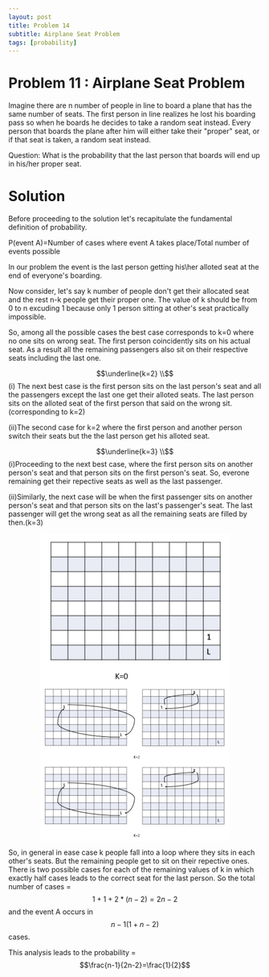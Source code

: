 ```yaml
---
layout: post
title: Problem 14
subtitle: Airplane Seat Problem
tags: [probability]
---
```

# Problem 11 : Airplane Seat Problem

Imagine there are n number of people in line to board a plane that has the same number of seats. The first person in line realizes he lost his boarding pass so when he boards he decides to take a random seat instead. Every person that boards the plane after him will either take their "proper" seat, or if that seat is taken, a random seat instead.

Question: What is the probability that the last person that boards will end up in his/her proper seat.

# Solution

Before proceeding to the solution let's recapitulate the fundamental definition of probability.

P(event A)=Number of cases where event A takes place/Total number of events possible

In our problem the event is the last person getting his\her alloted seat at the end of everyone's boarding.

Now consider, let's say k number of people don't get their allocated seat and the rest n-k people get their proper one. The value of k should be from 0 to n excuding 1 because only 1 person sitting at other's seat practically impossible.

 So, among all the possible cases the best case corresponds to k=0 where no one sits on wrong seat. The first person coincidently sits on his actual seat. As a result all the remaining passengers also sit on their respective seats including the last one. 

$$\underline{k=2} \\$$
(i) The next best case is the first person sits on the last person's seat and all the passengers except the last one get their alloted seats. The last person sits on the alloted seat of the first person that said on the wrong sit.(corresponding to k=2)

(ii)The second case for k=2 where the first person and another person switch their seats but the the last person get his alloted seat.

$$\underline{k=3} \\$$
(i)Proceeding to the next best case, where the first person sits on another person's seat and that person sits on the first person's seat. So, everone remaining get their repective seats as well as the last passenger. 

(ii)Similarly, the next case will be when the first passenger sits on another person's seat and that person sits on the last's passenger's seat. The last passenger will get the wrong seat as all the remaining seats are filled by then.(k=3) 

<center><img style=" display: block; margin-left: auto; margin-right: auto;width: 75%;" src="../assets/Prob14_fig1.PNG"></center>
<center><img style=" display: block; margin-left: auto; margin-right: auto;width: 75%;" src="../assets/Prob14_fig2.PNG"></center>
<center><img style=" display: block; margin-left: auto; margin-right: auto;width: 75%;" src="../assets/Prob14_fig2.PNG"></center>

So, in general in ease case k people fall into a loop where they sits in each other's seats. But the remaining people get to sit on their repective ones. There is two possible cases for each of the remaining values of k in which exactly half cases leads to the correct seat for the last person. So the total number of cases =$$1+1+2*(n-2)=2n-2$$ and the event A occurs in $$n-1(1+n-2)$$ cases.


This analysis leads to the probability = $$\frac{n-1}{2n-2}=\frac{1}{2}$$















